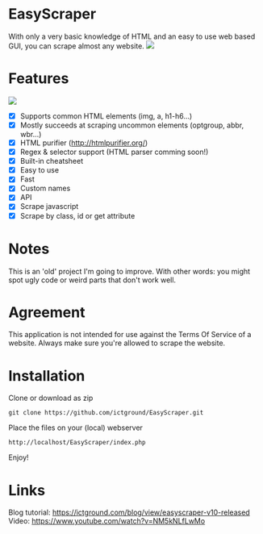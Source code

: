 # EasyScraper
With only a very basic knowledge of HTML and an easy to use web based GUI, you can scrape almost any website.
<img src='https://i.imgur.com/AW2TF6S.png'/>
# Features
<img src='https://i.imgur.com/AX7QLIt.png'/><br/>
- [x] Supports common HTML elements (img, a, h1-h6...)
- [x] Mostly succeeds at scraping uncommon elements (optgroup, abbr, wbr...)
- [x] HTML purifier (http://htmlpurifier.org/)
- [x] Regex & selector support (HTML parser comming soon!)
- [x] Built-in cheatsheet
- [x] Easy to use
- [x] Fast
- [x] Custom names
- [x] API
- [x] Scrape javascript
- [x] Scrape by class, id or get attribute
# Notes
This is an 'old' project I'm going to improve. With other words: you might spot ugly code or weird parts that don't work well.
# Agreement
This application is not intended for use against the Terms Of Service of a website.
Always make sure you're allowed to scrape the website.
# Installation
Clone or download as zip
```
git clone https://github.com/ictground/EasyScraper.git
```
Place the files on your (local) webserver
```
http://localhost/EasyScraper/index.php
```
Enjoy!
# Links
Blog tutorial: https://ictground.com/blog/view/easyscraper-v10-released
Video: https://www.youtube.com/watch?v=NM5kNLfLwMo
